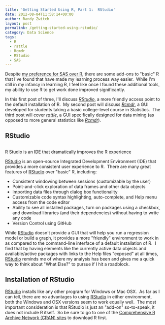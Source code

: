 ```yaml
---
title: 'Getting Started Using R, Part 1:  RStudio'
date: 2012-08-04T11:58:14+00:00
author: Randy Zwitch
layout: post
permalink: /getting-started-using-rstudio/
category: Data Science
tags:
  - R
  - rattle
  - Rcmdr
  - RStudio
  - SAS
---
```

Despite [my preference for SAS over R](http://randyzwitch.com/learning-r-sas/ "Learning R has really made me appreciate SAS"), there are some add-ons to "basic" R that I've found that have made my learning process way easier.  While I'm still in my infancy in learning R, I feel like once I found these additional tools, my ability to use R to get work done improved significantly.

In this first post of three, I'll discuss <a title="R Studio main site" href="http://rstudio.org/" target="_blank"><em>RStudio</em></a>, a more friendly access point to the default installation of R.  My second post will discuss <a title="Rcmdr download at CRAN" href="http://cran.r-project.org/web/packages/Rcmdr/index.html" target="_blank"><em>Rcmdr</em></a>, a GUI developed for students taking a basic college-level course in Statistics.  The third post will cover <a title="rattle download CRAN" href="http://cran.r-project.org/web/packages/rattle/index.html" target="_blank"><em>rattle</em></a>, a GUI specifically designed for data mining (as opposed to more general statistics like <a title="Rcmdr download at CRAN" href="http://cran.r-project.org/web/packages/Rcmdr/index.html" target="_blank"><em>Rcmdr</em></a>).

## RStudio

<div id="attachment_1266" style="width: 510px" class="wp-caption aligncenter">
  <img class="size-full wp-image-1266" title="r-studio" src="http://i2.wp.com/randyzwitch.com/wp-content/uploads/2012/08/r-studio.png?fit=500%2C313" alt="" srcset="http://i2.wp.com/randyzwitch.com/wp-content/uploads/2012/08/r-studio.png?w=500 500w, http://i2.wp.com/randyzwitch.com/wp-content/uploads/2012/08/r-studio.png?resize=150%2C93 150w, http://i2.wp.com/randyzwitch.com/wp-content/uploads/2012/08/r-studio.png?resize=300%2C187 300w, http://i2.wp.com/randyzwitch.com/wp-content/uploads/2012/08/r-studio.png?resize=479%2C300 479w" sizes="(max-width: 500px) 100vw, 500px" data-recalc-dims="1" />

  <p class="wp-caption-text">
    R Studio is an IDE that dramatically improves the R experience
  </p>
</div>

<a title="R Studio download" href="http://rstudio.org/download/" target="_blank">RStudio</a> is an open-source Integrated Development Environment (IDE) that provides a more consistent user experience to R.  There are many great features of <a title="R Studio download" href="http://rstudio.org/download/" target="_blank">RStudio</a> over "basic" R, including:

  * Consistent windowing between sessions (customizable by the user)
  * Point-and-click exploration of data frames and other data objects
  * Importing data files through dialog box functionality
  * Customizable code syntax highlighting, auto-complete, and Help menu access from the code editor
  * Ability to see all installed packages, turn on packages using a checkbox, and download libraries (and their dependencies) without having to write any code
  * Version Control using GitHub





While <a title="R Studio download" href="http://rstudio.org/download/" target="_blank">RStudio</a> doesn't provide a GUI that will help you run a regression model or build a graph, it provides a more "friendly" environment to work in as compared to the command-line interface of a default installation of R.  I find that by having elements like the currently active data objects and available/active packages with links to the Help files "exposed" at all times, [RStudio](http://rstudio.org/download/ "R Studio download") reminds me of where my analysis has been and gives me a quick way to think about "What Else?" to pursue if I hit a roadblock.

## Installation of RStudio

<a title="R Studio download" href="http://rstudio.org/download/" target="_blank">RStudio</a> installs like any other program for Windows or Mac OSX.  As far as I can tell, there are no advantages to using <a title="R Studio download" href="http://rstudio.org/download/" target="_blank">RStudio</a> in either environment, both the Windows and OSX versions seem to work equally well.  The most important consideration is that RStudio is just an "add-on" so-to-speak, it does not include R itself.  So be sure to go to one of the <a title="CRAN downloads for R" href="http://cran.cs.wwu.edu/" target="_blank">Comprehensive R Archive Network (CRAN) sites</a> to download R first.
